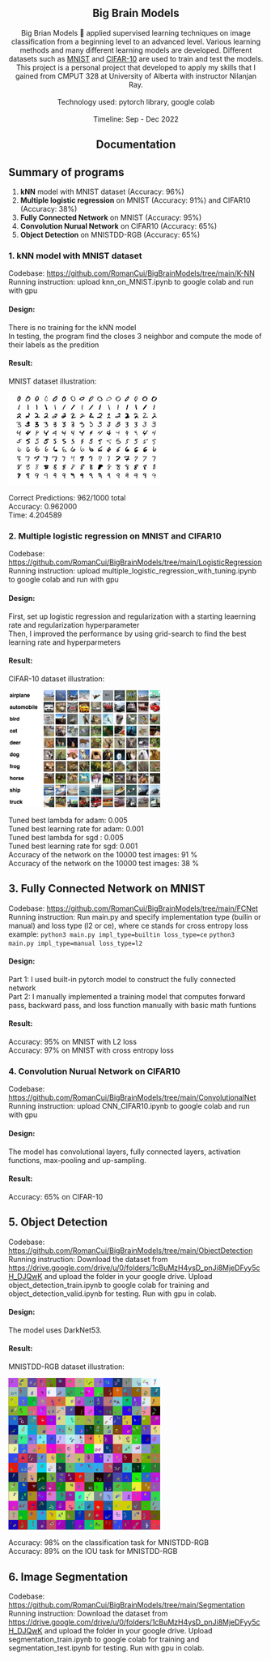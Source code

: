 ## <div align="center">Big Brain Models</div>

<div align="center">
  <p>
     Big Brian Models 🚀 applied supervised learning techniques on image classification from a beginning level to an advanced level. Various learning methods and many different learning models are developed. Different datasets such as <a href="https://en.wikipedia.org/wiki/MNIST_database">MNIST</a> and <a href="https://en.wikipedia.org/wiki/CIFAR-10">CIFAR-10</a> are used to train and test the models. This project is a personal project that developed to apply my skills that I gained from CMPUT 328 at University of Alberta with instructor Nilanjan Ray. <br><br>
    Technology used: pytorch library,  google colab <br><br> Timeline: Sep - Dec 2022
  </p>
 
  
</div>

## <div align="center">Documentation</div>

## Summary of programs

1. **kNN** model with MNIST dataset (Accuracy: 96%)
2. **Multiple logistic regression** on MNIST (Accuracy: 91%) and CIFAR10 (Accuracy: 38%)
3. **Fully Connected Network** on MNIST (Accuracy: 95%)
4. **Convolution Nurual Network** on CIFAR10 (Accuracy: 65%)
5. **Object Detection** on MNISTDD-RGB (Accuracy: 65%)

### 1. kNN model with MNIST dataset
Codebase: https://github.com/RomanCui/BigBrainModels/tree/main/K-NN <br>
Running instruction: upload knn_on_MNIST.ipynb to google colab and run with gpu

#### Design:
There is no training for the kNN model <br>
In testing, the program find the closes 3 neighbor and compute the mode of their labels as the predition

#### Result:
MNIST dataset illustration:
<div align="left">
  <p>
    <img width="300" src="https://github.com/RomanCui/BigBrainModels/blob/main/assets/MnistExamples.png"></a>
  </p>
</div>
Correct Predictions: 962/1000 total <br>
Accuracy: 0.962000 <br>
Time: 4.204589

### 2. Multiple logistic regression on MNIST and CIFAR10
Codebase: https://github.com/RomanCui/BigBrainModels/tree/main/LogisticRegression <br>
Running instruction: upload multiple_logistic_regression_with_tuning.ipynb to google colab and run with gpu

#### Design:
First, set up logistic regression and regularization with a starting leaerning rate and regularization hyperparameter <br>
Then, I improved the performance by using grid-search to find the best learning rate and hyperparmeters

#### Result:
CIFAR-10 dataset illustration:
<div align="left">
  <p>
    <img width="300" src="https://github.com/RomanCui/BigBrainModels/blob/main/assets/Cifar10Examples.png"></a>
  </p>
</div>
Tuned best lambda for adam:  0.005 <br>
Tuned best learning rate for adam:  0.001 <br>
Tuned best lambda for sgd :  0.005 <br>
Tuned best learning rate for sgd:  0.001 <br>
Accuracy of the network on the 10000 test images: 91 % <br>
Accuracy of the network on the 10000 test images: 38 %

## 3. Fully Connected Network on MNIST
Codebase: https://github.com/RomanCui/BigBrainModels/tree/main/FCNet <br>
Running instruction: Run main.py and specify implementation type (builin or manual) and loss type (l2 or ce), where ce stands for cross entropy loss <br>
example: ```python3 main.py impl_type=builtin loss_type=ce``` ```python3 main.py impl_type=manual loss_type=l2```

#### Design:
Part 1: I used built-in pytorch model to construct the fully connected network <br>
Part 2: I manually implemented a training model that computes forward pass, backward pass, and loss function manually with basic math funtions

#### Result:
Accuracy: 95% on MNIST with L2 loss <br>
Accuracy: 97% on MNIST with cross entropy loss

### 4. Convolution Nurual Network on CIFAR10
Codebase: https://github.com/RomanCui/BigBrainModels/tree/main/ConvolutionalNet <br>
Running instruction: upload CNN_CIFAR10.ipynb to google colab and run with gpu

#### Design:
The model has convolutional layers, fully connected layers, activation functions, max-pooling and up-sampling.

#### Result:
Accuracy: 65% on CIFAR-10

## 5. Object Detection
Codebase: https://github.com/RomanCui/BigBrainModels/tree/main/ObjectDetection <br>
Running instruction: Download the dataset from https://drive.google.com/drive/u/0/folders/1cBuMzH4ysD_pnJi8MjeDFyy5cH_DJQwK and upload the folder in your google drive. Upload object_detection_train.ipynb to google colab for training and object_detection_valid.ipynb for testing. Run with gpu in colab. 

#### Design:
The model uses DarkNet53.

#### Result:
MNISTDD-RGB dataset illustration:
<div align="left">
  <p>
    <img width="300" src="https://github.com/RomanCui/BigBrainModels/blob/main/assets/%20MNISTDDExamples.png"></a>
  </p>
</div>
Accuracy: 98% on the classification task for MNISTDD-RGB <br> 
Accuracy: 89% on the IOU task for MNISTDD-RGB

## 6. Image Segmentation
Codebase: https://github.com/RomanCui/BigBrainModels/tree/main/Segmentation <br>
Running instruction: Download the dataset from https://drive.google.com/drive/u/0/folders/1cBuMzH4ysD_pnJi8MjeDFyy5cH_DJQwK and upload the folder in your google drive. Upload segmentation_train.ipynb to google colab for training and segmentation_test.ipynb for testing. Run with gpu in colab. 


